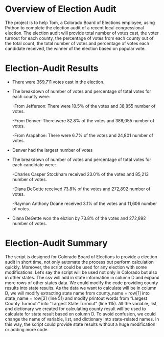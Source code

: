 # Overview of Election Audit
The project is to help Tom, a Colorado Board of Elections employee, using Python to complete the election audit of a recent local congressional election. The election audit will provide total number of votes cast, the voter turnout for each county, the percentage of votes from each county out of the total count, the total number of votes and percentage of votes each candidate received, the winner of the election based on popular vote.

# Election-Audit Results
* There were 369,711 votes cast in the election.

* The breakdown of number of votes and percentage of total votes for each county were:

  -From Jefferson: There were 10.5% of the votes and 38,855 number of votes. 

  -From Denver: There were 82.8% of the votes and 386,055 number of votes. 
  
  -From Arapahoe: There were 6.7% of the votes and 24,801 number of votes. 

* Denver had the largest number of votes

* The breakdown of number of votes and percentage of total votes for each candidate were:

  -Charles Casper Stockham received 23.0% of the votes and 85,213 number of votes.
  
  -Diana DeGette received 73.8% of the votes and 272,892 number of votes.
  
  -Raymon Anthony Doane received 3.1% of the votes and 11,606 number of votes.
  
* Diana DeGette won the elction by 73.8% of the votes and 272,892 number of votes.

# Election-Audit Summary
The script is designed for Colorado Board of Elections to provide a election audit in short time, not only automate the process but perform calculation quickly. Moreover, the script could be used for any election with some modifications.
Let’s say the script will be used not only in Colorado but also in other states. The csv will add in state information in column D and expand more rows of other states data. We could modify the code providing county results into state results. As the data we want to calculate will be in column D, we will modify extracting state name from county_name = row[1] into state_name = row[3] (line 51) and modify printout words from “Largest County Turnout:” into “Largest State Turnout” (line 115). All the variable, list, and dictionary we created for calculating county result will be used to calculate for state result based on column D. To avoid confusion, we could change the name of variable, list, and dictionary into state-related names. In this way, the script could provide state results without a huge modification or adding more code.
